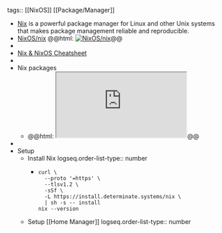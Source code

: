 tags:: [[NixOS]] [[Package/Manager]]

- [Nix](https://nixos.org/) is a powerful package manager for Linux and other Unix systems that makes package management reliable and reproducible.
- [NixOS/nix](https://github.com/NixOS/nix)
  @@html: <a href="https://github.com/NixOS/nix/"><img src="https://github-readme-stats-astronomer.vercel.app/api/pin/?username=NixOS&repo=nix&theme=tokyonight" alt="NixOS/nix"/></a>@@
-
- [Nix & NixOS Cheatsheet](https://nixcademy.com/cheatsheet.html)
-
- Nix packages
	- @@html: <iframe src="https://search.nixos.org/packages" alt="Nix packages" class="browser-tab"></iframe>@@
-
- Setup
	- Install Nix
	  logseq.order-list-type:: number
		- ```shell
		  curl \
		    --proto '=https' \
		    --tlsv1.2 \
		    -sSf \
		    -L https://install.determinate.systems/nix \
		    | sh -s -- install
		  nix --version
		  ```
	- Setup [[Home Manager]]
	  logseq.order-list-type:: number